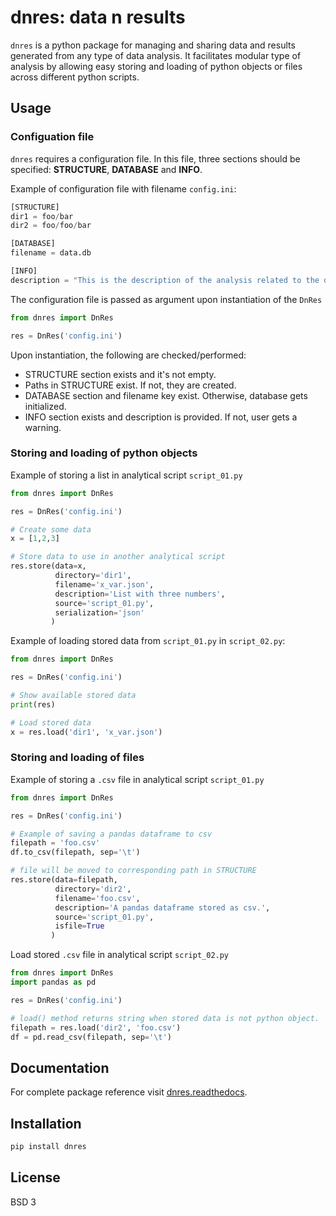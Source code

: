 # dnres: data n results

`dnres` is a python package for managing and sharing data and results generated from any type of data analysis. It facilitates modular type of analysis by allowing easy storing and loading of python objects or files across different python scripts.

## Usage

### Configuation file

`dnres` requires a configuration file. In this file, three sections should be specified: **STRUCTURE**, **DATABASE** and **INFO**. 

Example of configuration file with filename `config.ini`:
```python
[STRUCTURE]
dir1 = foo/bar
dir2 = foo/foo/bar

[DATABASE]
filename = data.db

[INFO]
description = "This is the description of the analysis related to the data and results."
```

The configuration file is passed as argument upon instantiation of the `DnRes`
```python
from dnres import DnRes

res = DnRes('config.ini')
```

Upon instantiation, the following are checked/performed:

* STRUCTURE section exists and it's not empty.  
* Paths in STRUCTURE exist. If not, they are created.  
* DATABASE section and filename key exist. Otherwise, database gets initialized.  
* INFO section exists and description is provided. If not, user gets a warning.


### Storing and loading of python objects

Example of storing a list in analytical script `script_01.py` 

```python
from dnres import DnRes

res = DnRes('config.ini')

# Create some data
x = [1,2,3]

# Store data to use in another analytical script
res.store(data=x,
          directory='dir1',
          filename='x_var.json',
          description='List with three numbers',
          source='script_01.py',
          serialization='json'
         )
```

Example of loading stored data from `script_01.py` in `script_02.py`:

```python
from dnres import DnRes

res = DnRes('config.ini')

# Show available stored data
print(res)

# Load stored data
x = res.load('dir1', 'x_var.json')
```

### Storing and loading of files

Example of storing a `.csv` file in analytical script `script_01.py`

```python
from dnres import DnRes

res = DnRes('config.ini')

# Example of saving a pandas dataframe to csv
filepath = 'foo.csv'
df.to_csv(filepath, sep='\t')

# file will be moved to corresponding path in STRUCTURE
res.store(data=filepath,
          directory='dir2',
          filename='foo.csv',
          description='A pandas dataframe stored as csv.',
          source='script_01.py',
          isfile=True
         )
```

Load stored `.csv` file in analytical script `script_02.py`

```python
from dnres import DnRes
import pandas as pd

res = DnRes('config.ini')

# load() method returns string when stored data is not python object.
filepath = res.load('dir2', 'foo.csv')
df = pd.read_csv(filepath, sep='\t')
```

## Documentation

For complete package reference visit [dnres.readthedocs](https://dnres.readthedocs.io/en/latest/source/dnres.html).

## Installation

```bash
pip install dnres
```

## License

BSD 3


